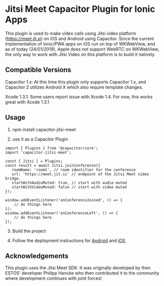# Jitsi Meet Capacitor Plugin for Ionic Apps

This plugin is used to make video calls using Jitsi video platform (https://meet.jit.si) on iOS and Android using Capacitor. Since the current implementation of Ionic/PWA apps on iOS run on top of WKWebView, and as of today (24/01/2019), Apple does not support WebRTC on WKWebView, the only way to work with Jitsi Video on this platform is to build it natively.

## Compatible Versions

Capacitor 1.x:
At this time this plugin only supports Capacitor 1.x, and Capacitor 2 utilizes Android X which also require template changes.

Xcode 1.3.1:
Some users report issue with Xcode 1.4. For now, this works great with Xcode 1.3.1

## Usage

1. npm install capacitor-jitsi-meet

2. use it as a Capacitor Plugin

```
import { Plugins } from '@capacitor/core';
import 'capacitor-jitsi-meet';

const { Jitsi } = Plugins;
const result = await Jitsi.joinConference({
   roomName: 'room1', // room identifier for the conference
   url: 'https://meet.jit.si' // endpoint of the Jitsi Meet video bridge,
   startWithAudioMuted: true, // start with audio muted
   startWithVideoMuted: false // start with video muted
});

window.addEventListener('onConferenceJoined', () => {
    // do things here
});
window.addEventListener('onConferenceLeft', () => {
    // do things here
});

```


3. Build the project

4. Follow the deployment instructions for [Android](android/README.md) and [iOS](ios/README.md).

## Acknowledgements

This plugin uses the Jitsi Meet SDK. It was originally developed by then ESTOS' developer Philipp Hancke who then contributed it to the community where development continues with joint forces!
